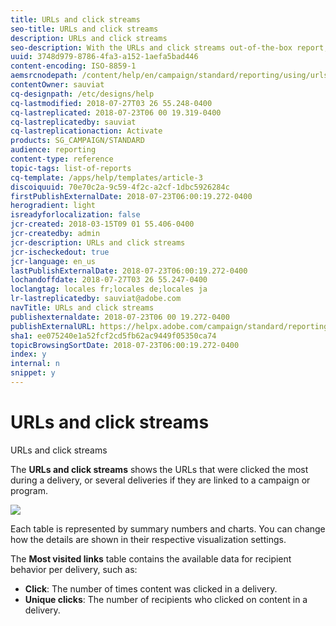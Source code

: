 ```yaml
---
title: URLs and click streams
seo-title: URLs and click streams
description: URLs and click streams
seo-description: With the URLs and click streams out-of-the-box report, learn about the success of the URLs in your deliveries.
uuid: 3748d979-8786-4fa3-a152-1aefa5bad446
content-encoding: ISO-8859-1
aemsrcnodepath: /content/help/en/campaign/standard/reporting/using/urls-and-click-streams
contentOwner: sauviat
cq-designpath: /etc/designs/help
cq-lastmodified: 2018-07-27T03 26 55.248-0400
cq-lastreplicated: 2018-07-23T06 00 19.319-0400
cq-lastreplicatedby: sauviat
cq-lastreplicationaction: Activate
products: SG_CAMPAIGN/STANDARD
audience: reporting
content-type: reference
topic-tags: list-of-reports
cq-template: /apps/help/templates/article-3
discoiquuid: 70e70c2a-9c59-4f2c-a2cf-1dbc5926284c
firstPublishExternalDate: 2018-07-23T06:00:19.272-0400
herogradient: light
isreadyforlocalization: false
jcr-created: 2018-03-15T09 01 55.406-0400
jcr-createdby: admin
jcr-description: URLs and click streams
jcr-ischeckedout: true
jcr-language: en_us
lastPublishExternalDate: 2018-07-23T06:00:19.272-0400
lochandoffdate: 2018-07-27T03 26 55.247-0400
loclangtag: locales fr;locales de;locales ja
lr-lastreplicatedby: sauviat@adobe.com
navTitle: URLs and click streams
publishexternaldate: 2018-07-23T06 00 19.272-0400
publishExternalURL: https://helpx.adobe.com/campaign/standard/reporting/using/urls-and-click-streams.html
sha1: ee075240e1a52fcf2cd5fb62ac9449f05350ca74
topicBrowsingSortDate: 2018-07-23T06:00:19.272-0400
index: y
internal: n
snippet: y
---
```


# URLs and click streams

URLs and click streams

The **URLs and click streams** shows the URLs that were clicked the most during a delivery, or several deliveries if they are linked to a campaign or program.

![](assets/delivery_reports_8.png)

Each table is represented by summary numbers and charts. You can change how the details are shown in their respective visualization settings.

The **Most visited links** table contains the available data for recipient behavior per delivery, such as:

* **Click**: The number of times content was clicked in a delivery.
* **Unique clicks**: The number of recipients who clicked on content in a delivery.

